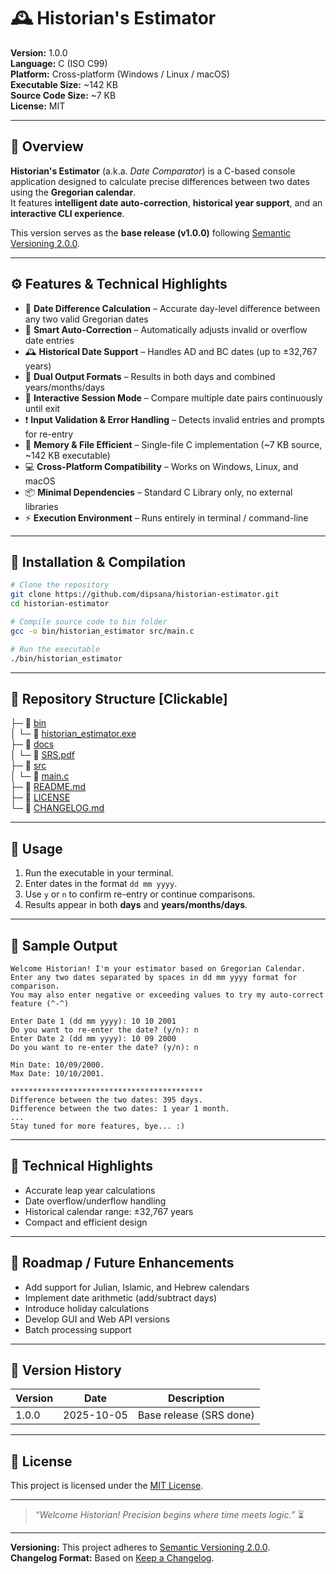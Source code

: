 # 🕰️ Historian's Estimator

**Version:** 1.0.0  
**Language:** C (ISO C99)  
**Platform:** Cross-platform (Windows / Linux / macOS)  
**Executable Size:** ~142 KB  
**Source Code Size:** ~7 KB  
**License:** MIT

---

## 📘 Overview

**Historian's Estimator** (a.k.a. *Date Comparator*) is a C-based console application designed to calculate precise differences between two dates using the **Gregorian calendar**.  
It features **intelligent date auto-correction**, **historical year support**, and an **interactive CLI experience**.

This version serves as the **base release (v1.0.0)** following [Semantic Versioning 2.0.0](https://semver.org/).

---

## ⚙️ Features & Technical Highlights

* 📅 **Date Difference Calculation** – Accurate day-level difference between any two valid Gregorian dates
* 🧠 **Smart Auto-Correction** – Automatically adjusts invalid or overflow date entries
* 🕰️ **Historical Date Support** – Handles AD and BC dates (up to ±32,767 years)
* 🔢 **Dual Output Formats** – Results in both days and combined years/months/days
* 🔄 **Interactive Session Mode** – Compare multiple date pairs continuously until exit
* ❗ **Input Validation & Error Handling** – Detects invalid entries and prompts for re-entry
* 🧱 **Memory & File Efficient** – Single-file C implementation (~7 KB source, ~142 KB executable)
* 💻 **Cross-Platform Compatibility** – Works on Windows, Linux, and macOS
* 📦 **Minimal Dependencies** – Standard C Library only, no external libraries
* ⚡ **Execution Environment** – Runs entirely in terminal / command-line

---

## 🧱 Installation & Compilation

```bash
# Clone the repository
git clone https://github.com/dipsana/historian-estimator.git
cd historian-estimator

# Compile source code to bin folder
gcc -o bin/historian_estimator src/main.c

# Run the executable
./bin/historian_estimator
```

---

## 📁 Repository Structure [Clickable]

├─ 📁 [bin](./bin)  
│   └─ 📄 [historian_estimator.exe](./bin/historian_estimator.exe)  
├─ 📁 [docs](./docs)  
│   └─ 📄 [SRS.pdf](./docs/SRS.pdf)  
├─ 📁 [src](./src)  
│   └─ 📄 [main.c](./src/main.c)  
├─ 📄 [README.md](./README.md)  
├─ 📄 [LICENSE](./LICENSE)  
└─ 📄 [CHANGELOG.md](./CHANGELOG.md)

---

## 🧭 Usage

1. Run the executable in your terminal.
2. Enter dates in the format `dd mm yyyy`.
3. Use `y` or `n` to confirm re-entry or continue comparisons.
4. Results appear in both **days** and **years/months/days**.

---

## 🧾 Sample Output

```text
Welcome Historian! I'm your estimator based on Gregorian Calendar.
Enter any two dates separated by spaces in dd mm yyyy format for comparison.
You may also enter negative or exceeding values to try my auto-correct feature (^-^)

Enter Date 1 (dd mm yyyy): 10 10 2001
Do you want to re-enter the date? (y/n): n
Enter Date 2 (dd mm yyyy): 10 09 2000
Do you want to re-enter the date? (y/n): n

Min Date: 10/09/2000.
Max Date: 10/10/2001.

*******************************************
Difference between the two dates: 395 days.
Difference between the two dates: 1 year 1 month.
...
Stay tuned for more features, bye... :)
```

---

## 🧠 Technical Highlights

* Accurate leap year calculations
* Date overflow/underflow handling
* Historical calendar range: ±32,767 years
* Compact and efficient design

---

## 🚀 Roadmap / Future Enhancements

* Add support for Julian, Islamic, and Hebrew calendars
* Implement date arithmetic (add/subtract days)
* Introduce holiday calculations
* Develop GUI and Web API versions
* Batch processing support

---

## 🧾 Version History

| Version | Date       | Description             |
| ------- | ---------- | ----------------------- |
| 1.0.0   | 2025-10-05 | Base release (SRS done) |

---

## 📜 License

This project is licensed under the [MIT License](LICENSE).

---

> *“Welcome Historian! Precision begins where time meets logic.”* ⏳

---

**Versioning:** This project adheres to [Semantic Versioning 2.0.0](https://semver.org/).  
**Changelog Format:** Based on [Keep a Changelog](https://keepachangelog.com/en/1.1.0/).
